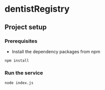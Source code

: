 # dentistRegistry

## Project setup

### Prerequisites

- Install the dependency packages from npm
``` 
npm install
```

### Run the service
```
node index.js
```


